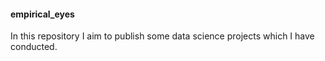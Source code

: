 #### empirical_eyes

In this repository I aim to publish some data science projects which I have conducted. 



